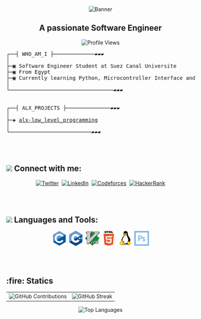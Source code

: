 <!--- ------------------------------------------------------------------------------------------------------------------------------------------------------ -->
<!--- -- Banner and brief ---------------------------------------------------------------------------------------------------------------------------------- -->
<!--- ------------------------------------------------------------------------------------------------------------------------------------------------------ -->

<p align="center"><img src="https://user-images.githubusercontent.com/74038190/225813708-98b745f2-7d22-48cf-9150-083f1b00d6c9.gif" alt="Banner"/></p>

<h2 align="center"> A passionate Software Engineer </h2>

<p align="center"><img src="https://komarev.com/ghpvc/?username=your-username&color=00008B&style=flat-square&label=Profile+Views&color=1E90FF&logo=GitHub" alt="Profile Views"/></p>
  
<!--- ------------------------------------------------------------------------------------------------------------------------------------------------------ -->
<!--- -- personal_info ------------------------------------------------------------------------------------------------------------------------------------- -->
<!--- ------------------------------------------------------------------------------------------------------------------------------------------------------ -->

<pre>
┌──┤ WHO_AM_I ├─────────────▰▰▰
│
├─▣ Software Engineer Student at Suez Canal Universite
├─▣ From Egypt
├─▣ Currently learning Python, Microcontroller Interface and Automotive Programming
│
└─────────────────────────────────▰▰▰


┌──┤ ALX_PROJECTS ├──────────────▰▰▰
│
├─◈ <a href="https://github.com/MOHAMEDZAYEDSCU/alx-low_level_programming">alx-low_level_programming</a>
│
└──────────────────────────▰▰▰
</pre>
<br><br>

<!--- ------------------------------------------------------------------------------------------------------------------------------------------------------ -->
<!--- -- Social -------------------------------------------------------------------------------------------------------------------------------------------- -->
<!--- ------------------------------------------------------------------------------------------------------------------------------------------------------ -->

<h2 align="left"><img src="https://raw.githubusercontent.com/7oSkaaa/7oSkaaa/main/Images/Connect-with-me.gif" width="80"> Connect with me: </h2>

<p align="center">
  <a href="https://twitter.com/mohamed33385443" target="_blank"><img src="https://raw.githubusercontent.com/rahuldkjain/github-profile-readme-generator/master/src/images/icons/Social/twitter.svg" alt="Twitter" height="35" width="45" /></a>&nbsp;
  <a href="https://linkedin.com/in/mohamed-zayed-362255255/" target="_blank"><img src="https://raw.githubusercontent.com/rahuldkjain/github-profile-readme-generator/master/src/images/icons/Social/linked-in-alt.svg" alt="LinkedIn" height="35" width="45" /></a>&nbsp;
  <a href="https://codeforces.com/profile/Mo7amed_Zayed" target="_blank"><img src="https://raw.githubusercontent.com/rahuldkjain/github-profile-readme-generator/master/src/images/icons/Social/codeforces.svg" alt="Codeforces" height="35" width="45" /></a>&nbsp;
  <a href="https://www.hackerrank.com/Mo7amed_Zayed?hr_r=1" target="_blank"><img src="https://raw.githubusercontent.com/rahuldkjain/github-profile-readme-generator/master/src/images/icons/Social/hackerrank.svg" alt="HackerRank" height="35" width="45" /></a>
</p>
<br><br>

<!--- ------------------------------------------------------------------------------------------------------------------------------------------------------ -->
<!--- -- Languages & Tools --------------------------------------------------------------------------------------------------------------------------------- -->
<!--- ------------------------------------------------------------------------------------------------------------------------------------------------------ -->

<h2 align="left"><img src="https://camo.githubusercontent.com/beb64ff21c883e318e4f5db5231c2ba4175705bea1c9249e82a41ab375db4f75/68747470733a2f2f6d65646961322e67697068792e636f6d2f6d656469612f51737347456d706b79454f684243623765312f67697068792e6769663f6369643d656366303565343761306e336769316266716e74716d6f62386739616964316f796a327772336473336d67373030626c267269643d67697068792e676966" width="30" target="_blank" > Languages and Tools:</h2>

<p align="center">
  <a href="https://www.cprogramming.com/" target="_blank"><img src="https://raw.githubusercontent.com/devicons/devicon/master/icons/c/c-original.svg" alt="C" width="40" height="40"/></a>
  <a href="https://www.w3schools.com/cpp/" target="_blank"><img src="https://raw.githubusercontent.com/devicons/devicon/master/icons/cplusplus/cplusplus-original.svg" alt="C++" width="40" height="40"/></a>
  <a href="https://www.vim.org/" target="_blank"><img src="https://raw.githubusercontent.com/devicons/devicon/master/icons/vim/vim-original.svg" title="Vim" alt="Vim" width="40" height="40"/></a>
  <a href="https://www.w3.org/html/" target="_blank"><img src="https://raw.githubusercontent.com/devicons/devicon/master/icons/html5/html5-original-wordmark.svg" alt="HTML5" width="40" height="40"/></a>
  <a href="https://www.linux.org/" target="_blank"><img src="https://raw.githubusercontent.com/devicons/devicon/master/icons/linux/linux-original.svg" alt="Linux" width="40" height="40"/></a>
  <a href="https://www.photoshop.com/en" target="_blank"><img src="https://raw.githubusercontent.com/devicons/devicon/master/icons/photoshop/photoshop-line.svg" alt="Photoshop" width="40" height="40"/></a>
</p>
<br><br>

<!--- ------------------------------------------------------------------------------------------------------------------------------------------------------ -->
<!--- -- Account Statics ----------------------------------------------------------------------------------------------------------------------------------- -->
<!--- ------------------------------------------------------------------------------------------------------------------------------------------------------ -->
<h2 align="left"> :fire: Statics </h2>

<p align="center">
<table>
<tr>
<td>
<img src="https://github-readme-stats.vercel.app/api?username=mohamedzayedscu&bg_color=121212&title_color=1E90FF&text_color=00FF00&icon_color=808080&theme=tokyonight" alt="GitHub Contributions"/>
</td>
<td>
<img src="https://github-readme-streak-stats.herokuapp.com/?user=mohamedzayedscu&theme=merko" alt="GitHub Streak"/>
</td>
</tr>
</table>
</p>
                                          
<p align="center"><img src="https://github-readme-stats.vercel.app/api/top-langs/?username=mohamedzayedscu&layout=compact&bg_color=121212&theme=tokyonight" alt="Top Languages"></p>  <!----- Languages used ------>

